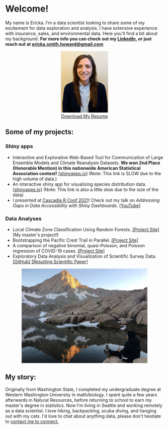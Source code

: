 # Welcome!

My name is Ericka. I'm a data scientist looking to share some of my excitement for data exploration and analysis. I have extensive experience with insurance, sales, and environmental data. Here you'll find a bit about my background. **For more info you can check out my [LinkedIn](https://www.linkedin.com/in/erickasmithhoward/), or just reach out at <ericka.smith.howard@gmail.com>**
<center><img src="./images/thumbnail.jpg" width="150" height="195"></center>
<div style="text-align: center"><a href="./downloads/Howard_Ericka_Resume.pdf" download="Howard_Ericka_Resume.pdf">Download My Resume</a></div>


## Some of my projects:

### Shiny apps
* Interactive and Explorative Web-Based Tool for Communication of Large Ensemble Models and Climate Reanalysis Datasets. **We won 2nd Place (Honorable Mention) in this nationwide American Statistical Association contest!** [[shinyapps.io]](https://jimmylovestea.shinyapps.io/datadash/) (Note: This link is SLOW due to the high volume of data.)
* An interactive shiny app for visualizing species distribution data. [[shinyapps.io]](https://erickabsmith.shinyapps.io/catch-data/) (Note: This link is also a little slow due to the size of the data)
* I presented at [Cascadia R Conf 2021](https://cascadiarconf.com/)! Check out my talk on *Addressing Gaps in Data Accessibility with Shiny Dashboards.* [[YouTube]](https://youtu.be/Ze1tobbwb9E)

### Data Analyses
* Local Climate Zone Classification Using Random Forests. [[Project Site]](https://ericka-howard.github.io/masters-project-lcz-classification/) (My master's project!)
* Bootstrapping the Pacific Crest Trail in Parallel. [[Project Site]](https://ericka-howard.github.io/erickahoward-project-trail/)
* A comparison of negative binomial, quasi-Poisson, and Poisson regression of COVID-19 cases. [[Project Site]](https://ericka-howard.github.io/generalized_regression_models/)
* Exploratory Data Analysis and Visualization of Scientific Survey Data. [[GitHub]](https://github.com/ericka-howard/flatfish_2020) [[Resulting Scientific Paper]](https://doi.org/10.3354/meps13977)


<center>
<img src="./images/mineral_king.JPG" alt="LCZ Reference Data" width="400" height="300">
</center>

## My story:

Originally from Washington State, I completed my undergraduate degree at Western Washington University in math/biology. I spent quite a few years afterwards in Natural Resources, before returning to school to earn my master's degree in statistics. Now I'm living in Seattle and working remotely as a data scientist. I love hiking, backpacking, scuba diving, and hanging out with my cats. I'd love to chat about anything data, please don't hesitate to [contact me to connect.](mailto:ericka.smith.howard@gmail.com)
